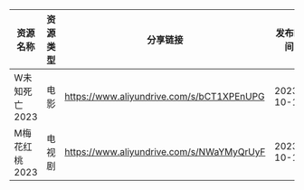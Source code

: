 | 资源名称      | 资源类型 | 分享链接                                      | 发布时间       |
| --------- | ---- | ----------------------------------------- | ---------- |
| W未知死亡2023 | 电影   | https://www.aliyundrive.com/s/bCT1XPEnUPG | 2023-10-12 |
| M梅花红桃2023 | 电视剧  | https://www.aliyundrive.com/s/NWaYMyQrUyF | 2023-10-12 |
